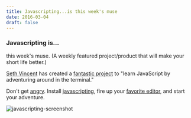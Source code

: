 ```yaml
---
title: Javascripting...is this week's muse
date: 2016-03-04
draft: false
---
```


### Javascripting is...

this week's muse. (A weekly featured project/product that will make your short life better.) <!--more-->


[Seth Vincent](https://github.com/sethvincent) has created a [fantastic
project](https://github.com/sethvincent/javascripting) to "learn JavaScript by adventuring around in the terminal."


Don't get [angry](http://pastebin.com/hsgbfQcR). Install [javascripting](https://github.com/sethvincent/javascripting),
fire up your [favorite editor](https://www.gnu.org/software/emacs/), and start your adventure.


![javascripting-screenshot](https://raw.githubusercontent.com/workshopper/javascripting/master/javascripting.gif)
